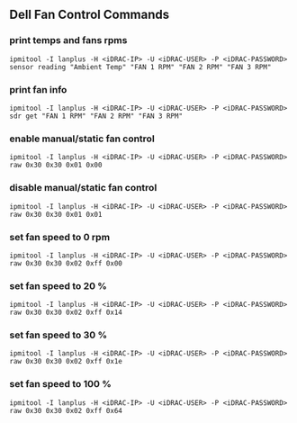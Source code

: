 Dell Fan Control Commands
-------------------------

### print temps and fans rpms
```
ipmitool -I lanplus -H <iDRAC-IP> -U <iDRAC-USER> -P <iDRAC-PASSWORD> sensor reading "Ambient Temp" "FAN 1 RPM" "FAN 2 RPM" "FAN 3 RPM"
```

### print fan info
```
ipmitool -I lanplus -H <iDRAC-IP> -U <iDRAC-USER> -P <iDRAC-PASSWORD> sdr get "FAN 1 RPM" "FAN 2 RPM" "FAN 3 RPM"
```

### enable manual/static fan control
```
ipmitool -I lanplus -H <iDRAC-IP> -U <iDRAC-USER> -P <iDRAC-PASSWORD> raw 0x30 0x30 0x01 0x00
```

### disable manual/static fan control
```
ipmitool -I lanplus -H <iDRAC-IP> -U <iDRAC-USER> -P <iDRAC-PASSWORD> raw 0x30 0x30 0x01 0x01
```

### set fan speed to 0 rpm
```
ipmitool -I lanplus -H <iDRAC-IP> -U <iDRAC-USER> -P <iDRAC-PASSWORD> raw 0x30 0x30 0x02 0xff 0x00
```

### set fan speed to 20 %
```
ipmitool -I lanplus -H <iDRAC-IP> -U <iDRAC-USER> -P <iDRAC-PASSWORD> raw 0x30 0x30 0x02 0xff 0x14
```

### set fan speed to 30 %
```
ipmitool -I lanplus -H <iDRAC-IP> -U <iDRAC-USER> -P <iDRAC-PASSWORD> raw 0x30 0x30 0x02 0xff 0x1e
```

### set fan speed to 100 %
```
ipmitool -I lanplus -H <iDRAC-IP> -U <iDRAC-USER> -P <iDRAC-PASSWORD> raw 0x30 0x30 0x02 0xff 0x64
```
